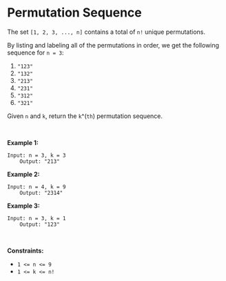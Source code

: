 # Permutation Sequence


The set `[1, 2, 3, ..., n]` contains a total of `n!` unique
permutations.

By listing and labeling all of the permutations in order, we get the
following sequence for `n = 3`:

1.  `"123"`
2.  `"132"`
3.  `"213"`
4.  `"231"`
5.  `"312"`
6.  `"321"`

Given `n` and `k`, return the `k`^(`th`) permutation sequence.

 

**Example 1:**

    Input: n = 3, k = 3
        Output: "213"
        

**Example 2:**

    Input: n = 4, k = 9
        Output: "2314"
        

**Example 3:**

    Input: n = 3, k = 1
        Output: "123"
        

 

**Constraints:**

- `1 <= n <= 9`
- `1 <= k <= n!`
